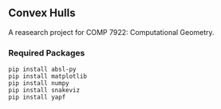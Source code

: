 ## Convex Hulls
A reasearch project for COMP 7922: Computational Geometry.

### Required Packages

```shell
pip install absl-py
pip install matplotlib
pip install numpy
pip install snakeviz
pip install yapf
```